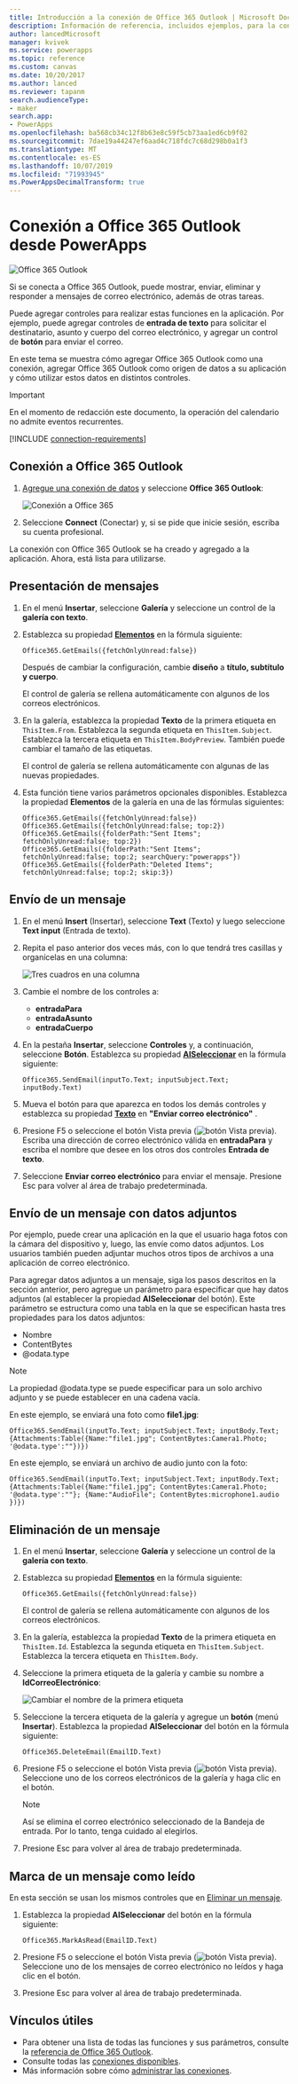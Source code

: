 ```yaml
---
title: Introducción a la conexión de Office 365 Outlook | Microsoft Docs
description: Información de referencia, incluidos ejemplos, para la conexión de Office 365 Outlook con PowerApps
author: lancedMicrosoft
manager: kvivek
ms.service: powerapps
ms.topic: reference
ms.custom: canvas
ms.date: 10/20/2017
ms.author: lanced
ms.reviewer: tapanm
search.audienceType:
- maker
search.app:
- PowerApps
ms.openlocfilehash: ba568cb34c12f8b63e8c59f5cb73aa1ed6cb9f02
ms.sourcegitcommit: 7dae19a44247ef6aad4c718fdc7c68d298b0a1f3
ms.translationtype: MT
ms.contentlocale: es-ES
ms.lasthandoff: 10/07/2019
ms.locfileid: "71993945"
ms.PowerAppsDecimalTransform: true
---
```

# <a name="connect-to-office-365-outlook-from-powerapps"></a>Conexión a Office 365 Outlook desde PowerApps
![Office 365 Outlook](./media/connection-office365-outlook/office365icon.png)

Si se conecta a Office 365 Outlook, puede mostrar, enviar, eliminar y responder a mensajes de correo electrónico, además de otras tareas.

Puede agregar controles para realizar estas funciones en la aplicación. Por ejemplo, puede agregar controles de **entrada de texto** para solicitar el destinatario, asunto y cuerpo del correo electrónico, y agregar un control de **botón** para enviar el correo.

En este tema se muestra cómo agregar Office 365 Outlook como una conexión, agregar Office 365 Outlook como origen de datos a su aplicación y cómo utilizar estos datos en distintos controles.

> [!IMPORTANT]
> En el momento de redacción este documento, la operación del calendario no admite eventos recurrentes.

[!INCLUDE [connection-requirements](../../../includes/connection-requirements.md)]

## <a name="connect-to-office-365-outlook"></a>Conexión a Office 365 Outlook
1. [Agregue una conexión de datos](../add-data-connection.md) y seleccione **Office 365 Outlook**:  
   
    ![Conexión a Office 365](./media/connection-office365-outlook/add-office.png)
2. Seleccione **Connect** (Conectar) y, si se pide que inicie sesión, escriba su cuenta profesional.

La conexión con Office 365 Outlook se ha creado y agregado a la aplicación. Ahora, está lista para utilizarse.

## <a name="show-messages"></a>Presentación de mensajes
1. En el menú **Insertar**, seleccione **Galería** y seleccione un control de la **galería con texto**.
2. Establezca su propiedad **[Elementos](../controls/properties-core.md)** en la fórmula siguiente:  
   
    `Office365.GetEmails({fetchOnlyUnread:false})`
   
    Después de cambiar la configuración, cambie **diseño** a **título, subtítulo y cuerpo**.
    
    El control de galería se rellena automáticamente con algunos de los correos electrónicos.
    
3. En la galería, establezca la propiedad **Texto** de la primera etiqueta en `ThisItem.From`. Establezca la segunda etiqueta en `ThisItem.Subject`. Establezca la tercera etiqueta en `ThisItem.BodyPreview`. También puede cambiar el tamaño de las etiquetas.
   
    El control de galería se rellena automáticamente con algunas de las nuevas propiedades.
4. Esta función tiene varios parámetros opcionales disponibles. Establezca la propiedad **Elementos** de la galería en una de las fórmulas siguientes:
   
    `Office365.GetEmails({fetchOnlyUnread:false})`  
    `Office365.GetEmails({fetchOnlyUnread:false; top:2})`  
    `Office365.GetEmails({folderPath:"Sent Items"; fetchOnlyUnread:false; top:2})`  
    `Office365.GetEmails({folderPath:"Sent Items"; fetchOnlyUnread:false; top:2; searchQuery:"powerapps"})`  
    `Office365.GetEmails({folderPath:"Deleted Items"; fetchOnlyUnread:false; top:2; skip:3})`

## <a name="send-a-message"></a>Envío de un mensaje
1. En el menú **Insert** (Insertar), seleccione **Text** (Texto) y luego seleccione **Text input** (Entrada de texto).
2. Repita el paso anterior dos veces más, con lo que tendrá tres casillas y organícelas en una columna:  
   
    ![Tres cuadros en una columna](./media/connection-office365-outlook/threetextinput.png)
3. Cambie el nombre de los controles a:  
   
   * **entradaPara**
   * **entradaAsunto**
   * **entradaCuerpo**
4. En la pestaña **Insertar**, seleccione **Controles** y, a continuación, seleccione **Botón**. Establezca su propiedad **[AlSeleccionar](../controls/properties-core.md)** en la fórmula siguiente:  
   
    `Office365.SendEmail(inputTo.Text; inputSubject.Text; inputBody.Text)`
5. Mueva el botón para que aparezca en todos los demás controles y establezca su propiedad **[Texto](../controls/properties-core.md)** en **"Enviar correo electrónico"** .
6. Presione F5 o seleccione el botón Vista previa (![botón Vista previa](./media/connection-office365-outlook/preview.png)). Escriba una dirección de correo electrónico válida en **entradaPara** y escriba el nombre que desee en los otros dos controles **Entrada de texto**.
7. Seleccione **Enviar correo electrónico** para enviar el mensaje. Presione Esc para volver al área de trabajo predeterminada.

## <a name="send-a-message-with-an-attachment"></a>Envío de un mensaje con datos adjuntos
Por ejemplo, puede crear una aplicación en la que el usuario haga fotos con la cámara del dispositivo y, luego, las envíe como datos adjuntos. Los usuarios también pueden adjuntar muchos otros tipos de archivos a una aplicación de correo electrónico.

Para agregar datos adjuntos a un mensaje, siga los pasos descritos en la sección anterior, pero agregue un parámetro para especificar que hay datos adjuntos (al establecer la propiedad **AlSeleccionar** del botón). Este parámetro se estructura como una tabla en la que se especifican hasta tres propiedades para los datos adjuntos:

* Nombre
* ContentBytes
* @odata.type

> [!NOTE]
> La propiedad @odata.type se puede especificar para un solo archivo adjunto y se puede establecer en una cadena vacía.

En este ejemplo, se enviará una foto como **file1.jpg**:

`Office365.SendEmail(inputTo.Text; inputSubject.Text; inputBody.Text; {Attachments:Table({Name:"file1.jpg"; ContentBytes:Camera1.Photo; '@odata.type':""})})`

En este ejemplo, se enviará un archivo de audio junto con la foto:

`Office365.SendEmail(inputTo.Text; inputSubject.Text; inputBody.Text; {Attachments:Table({Name:"file1.jpg"; ContentBytes:Camera1.Photo; '@odata.type':""}; {Name:"AudioFile"; ContentBytes:microphone1.audio })})`

## <a name="delete-a-message"></a>Eliminación de un mensaje
1. En el menú **Insertar**, seleccione **Galería** y seleccione un control de la **galería con texto**.
2. Establezca su propiedad **[Elementos](../controls/properties-core.md)** en la fórmula siguiente:  
   
    `Office365.GetEmails({fetchOnlyUnread:false})`
   
    El control de galería se rellena automáticamente con algunos de los correos electrónicos.
3. En la galería, establezca la propiedad **Texto** de la primera etiqueta en `ThisItem.Id`. Establezca la segunda etiqueta en `ThisItem.Subject`. Establezca la tercera etiqueta en `ThisItem.Body`.
4. Seleccione la primera etiqueta de la galería y cambie su nombre a **IdCorreoElectrónico**:
   
    ![Cambiar el nombre de la primera etiqueta](./media/connection-office365-outlook/renameheading.png)
5. Seleccione la tercera etiqueta de la galería y agregue un **botón** (menú **Insertar**). Establezca la propiedad **AlSeleccionar** del botón en la fórmula siguiente:  
   
    `Office365.DeleteEmail(EmailID.Text)`
6. Presione F5 o seleccione el botón Vista previa (![botón Vista previa](./media/connection-office365-outlook/preview.png)). Seleccione uno de los correos electrónicos de la galería y haga clic en el botón. 
    
    > [!NOTE]
    > Así se elimina el correo electrónico seleccionado de la Bandeja de entrada. Por lo tanto, tenga cuidado al elegirlos.
7. Presione Esc para volver al área de trabajo predeterminada.

## <a name="mark-a-message-as-read"></a>Marca de un mensaje como leído
En esta sección se usan los mismos controles que en [Eliminar un mensaje](connection-office365-outlook.md#delete-a-message).

1. Establezca la propiedad **AlSeleccionar** del botón en la fórmula siguiente:  
   
    `Office365.MarkAsRead(EmailID.Text)`
2. Presione F5 o seleccione el botón Vista previa (![botón Vista previa](./media/connection-office365-outlook/preview.png)). Seleccione uno de los mensajes de correo electrónico no leídos y haga clic en el botón.
3. Presione Esc para volver al área de trabajo predeterminada.

## <a name="helpful-links"></a>Vínculos útiles
* Para obtener una lista de todas las funciones y sus parámetros, consulte la [referencia de Office 365 Outlook](https://docs.microsoft.com/connectors/office365connector/).
* Consulte todas las [conexiones disponibles](../connections-list.md).  
* Más información sobre cómo [administrar las conexiones](../add-manage-connections.md).

